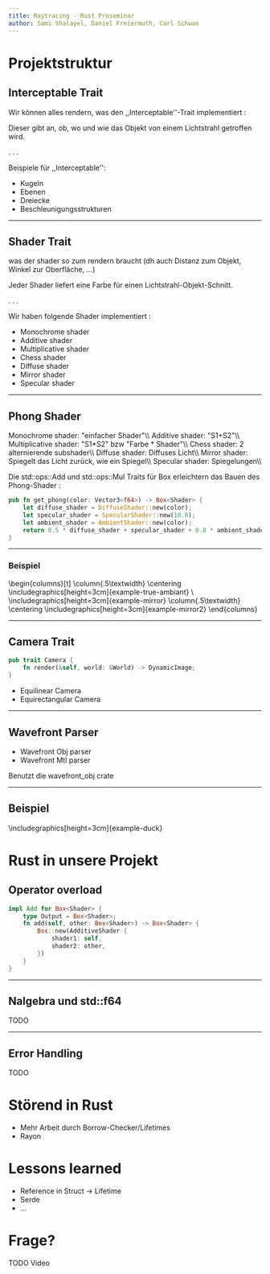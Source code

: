 ```yaml
---
title: Raytracing - Rust Proseminar
author: Sami Shalayel, Daniel Freiermuth, Carl Schwan
---
```


# Projektstruktur

## Interceptable Trait

Wir können alles rendern, was den ,,Interceptable''-Trait implementiert :

Dieser gibt an, ob, wo und wie das Objekt von einem Lichtstrahl getroffen wird.
    
. . .

Beispiele für ,,Interceptable'':

+ Kugeln
+ Ebenen
+ Dreiecke
+ Beschleunigungsstrukturen

---

## Shader Trait


was der shader so zum rendern braucht (dh auch Distanz zum Objekt, Winkel zur Oberfläche,  ...)
</div>

Jeder Shader liefert eine Farbe für einen Lichtstrahl-Objekt-Schnitt.

. . .
    
Wir haben folgende Shader implementiert :

+ Monochrome shader
+ Additive shader
+ Multiplicative shader
+ Chess shader
+ Diffuse shader
+ Mirror shader
+ Specular shader

---

## Phong Shader

<div class="notes">
    Monochrome shader: "einfacher Shader"\\
    Additive shader: "S1+S2"\\
    Multiplicative shader: "S1*S2" bzw "Farbe * Shader"\\
    Chess shader: 2 alternierende subshader\\
    Diffuse shader: Diffuses Licht\\
    Mirror shader: Spiegelt das Licht zurück, wie ein Spiegel\\
    Specular shader: Spiegelungen\\
</div>

Die std::ops::Add und std::ops::Mul Traits für Box<Shader> erleichtern das Bauen des Phong-Shader :

```rust
pub fn get_phong(color: Vector3<f64>) -> Box<Shader> {
    let diffuse_shader = DiffuseShader::new(color);
    let specular_shader = SpecularShader::new(10.0);
    let ambient_shader = AmbientShader::new(color);
    return 0.5 * diffuse_shader + specular_shader + 0.8 * ambient_shader;
}
```

---

### Beispiel

\begin{columns}[t]
    \column{.5\textwidth}
    \centering
    \includegraphics[height=3cm]{example-true-ambiant} \\
    \includegraphics[height=3cm]{example-mirror}
    \column{.5\textwidth}
    \centering
    \includegraphics[height=3cm]{example-mirror2}
\end{columns}

--- 

## Camera Trait

```rust
pub trait Camera {
    fn render(&self, world: &World) -> DynamicImage;
}
```

+ Equilinear Camera
+ Equirectangular Camera

---

## Wavefront Parser

+ Wavefront Obj parser
+ Wavefront Mtl parser

Benutzt die wavefront\_obj crate

--- 

## Beispiel

\includegraphics[height=3cm]{example-duck}

# Rust in unsere Projekt 

## Operator overload

```rust
impl Add for Box<Shader> {
    type Output = Box<Shader>;
    fn add(self, other: Box<Shader>) -> Box<Shader> {
        Box::new(AdditiveShader {
            shader1: self,
            shader2: other,
        })
    }
}
```

---

## Nalgebra und std::f64
    
TODO

---

## Error Handling 

TODO

# Störend in Rust
+ Mehr Arbeit durch Borrow-Checker/Lifetimes
+ Rayon

# Lessons learned
+ Reference in Struct -> Lifetime
+ Serde
+ ...

# Frage?

TODO Video
